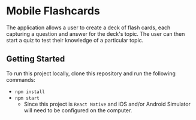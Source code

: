 # Mobile Flashcards
The application allows a user to create a deck of flash cards, each capturing a question and answer for the deck's topic. The user can then start a quiz to test their knowledge of a particular topic.

## Getting Started
To run this project locally, clone this repository and run the following commands:
 - `npm install`
 - `npm start`
   - Since this project is `React Native` and iOS and/or Android Simulator will need to be configured on the computer.
